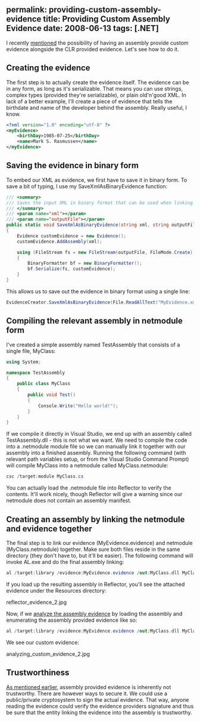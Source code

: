 permalink: providing-custom-assembly-evidence
title: Providing Custom Assembly Evidence
date: 2008-06-13
tags: [.NET]
---
I recently [mentioned](http://improve.dk/blog/2008/06/11/analyzing-assembly-evidence) the possibility of having an assembly provide custom evidence alongside the CLR provided evidence. Let's see how to do it.

<!-- more -->

## Creating the evidence

The first step is to actually create the evidence itself. The evidence can be in any form, as long as it's serializable. That means you can use strings, complex types (provided they're serializable), or plain old'n'good XML. In lack of a better example, I'll create a piece of evidence that tells the birthdate and name of the developer behind the assembly. Really useful, I know.

```xml
<?xml version="1.0" encoding="utf-8" ?>
<myEvidence>
	<birthDay>1985-07-25</birthDay>
	<name>Mark S. Rasmussen</name>
</myEvidence>
```

## Saving the evidence in binary form

To embed our XML as evidence, we first have to save it in binary form. To save a bit of typing, I use my SaveXmlAsBinaryEvidence function:

```csharp
/// <summary>
/// Saves the input XML in binary format that can be used when linking custom evidence to an assembly
/// </summary>
/// <param name="xml"></param>
/// <param name="outputFile"></param>
public static void SaveXmlAsBinaryEvidence(string xml, string outputFile)
{
	Evidence customEvidence = new Evidence();
	customEvidence.AddAssembly(xml);

	using (FileStream fs = new FileStream(outputFile, FileMode.Create))
	{
		BinaryFormatter bf = new BinaryFormatter();
		bf.Serialize(fs, customEvidence);
	}
}
```

This allows us to save out the evidence in binary format using a single line:

```csharp
EvidenceCreator.SaveXmlAsBinaryEvidence(File.ReadAllText("MyEvidence.xml"), "MyEvidence.evidence");
```

## Compiling the relevant assembly in netmodule form

I've created a simple assembly named TestAssembly that consists of a single file, MyClass:

```csharp
using System;

namespace TestAssembly
{
	public class MyClass
	{
		public void Test()
		{
			Console.Write("Hello world!");
		}
	}
}
```

If we compile it directly in Visual Studio, we end up with an assembly called TestAssembly.dll - this is not what we want. We need to compile the code into a .netmodule module file so we can manually link it together with our assembly into a finished assembly. Running the following command (with relevant path variables setup, or from the Visual Studio Command Prompt) will compile MyClass into a netmodule called MyClass.netmodule:

```csharp
csc /target:module MyClass.cs
```

You can actually load the .netmodule file into Reflector to verify the contents. It'll work nicely, though Reflector will give a warning since our netmodule does not contain an assembly manifest.

## Creating an assembly by linking the netmodule and evidence together

The final step is to link our evidence (MyEvidence.evidence) and netmodule (MyClass.netmodule) together. Make sure both files reside in the same directory (they don't have to, but it'll be easier). The following command will invoke AL.exe and do the final assembly linking:

```csharp
al /target:library /evidence:MyEvidence.evidence /out:MyClass.dll MyClass.netmodule
```

If you load up the resulting assembly in Reflector, you'll see the attached evidence under the Resources directory:

reflector_evidence_2.jpg

Now, if we [analyze the assembly evidence](http://improve.dk/blog/2008/06/11/analyzing-assembly-evidence) by loading the assembly and enumerating the assembly provided evidence like so:

```csharp
al /target:library /evidence:MyEvidence.evidence /out:MyClass.dll MyClass.netmodule
```

We see our custom evidence:

analyzing_custom_evidence_2.jpg

## Trustworthiness

[As mentioned earlier](http://improve.dk/blog/2008/06/11/analyzing-assembly-evidence), assembly provided evidence is inherently not trustworthy. There are however ways to secure it. We could use a public/private cryptosystem to sign the actual evidence. That way, anyone reading the evidence could verify the evidence providers signature and thus be sure that the entity linking the evidence into the assembly is trustworthy.
